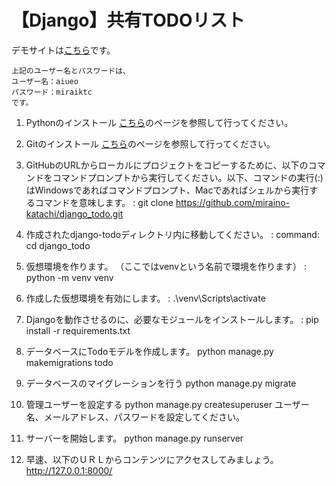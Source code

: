 # 【Django】共有TODOリスト

デモサイトは<a href="https://1110tk.pythonanywhere.com/" target="_blank">こちら</a>です。

```
上記のユーザー名とパスワードは、
ユーザー名：aiueo
パスワード：miraiktc
です。
```

1. Pythonのインストール
<a href="https://tutorial.djangogirls.org/ja/python_installation/" target="_blank">こちら</a>のページを参照して行ってください。

2. Gitのインストール
<a href="https://tutorial.djangogirls.org/ja/installation/#git" target="_blank">こちら</a>のページを参照して行ってください。

3. GitHubのURLからローカルにプロジェクトをコピーするために、以下のコマンドをコマンドプロンプトから実行してください。以下、コマンドの実行(:)はWindowsであればコマンドプロンプト、Macであればシェルから実行するコマンドを意味します。
: git clone https://github.com/miraino-katachi/django_todo.git

4. 作成されたdjango-todoディレクトリ内に移動してください。
: command: cd django_todo

5. 仮想環境を作ります。
（ここではvenvという名前で環境を作ります）
: python -m venv venv

6. 作成した仮想環境を有効にします。
: .\venv\Scripts\activate

7. Djangoを動作させるのに、必要なモジュールをインストールします。
: pip install -r requirements.txt

8. データベースにTodoモデルを作成します。
python manage.py makemigrations todo

9. データベースのマイグレーションを行う
python manage.py migrate

10. 管理ユーザーを設定する
python manage.py createsuperuser
ユーザー名、メールアドレス、パスワードを設定してください。

11. サーバーを開始します。
python manage.py runserver

12. 早速、以下のＵＲＬからコンテンツにアクセスしてみましょう。
http://127.0.0.1:8000/